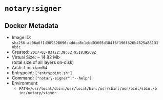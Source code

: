# `notary:signer`

## Docker Metadata

- Image ID: `sha256:ac06a6f1d909528696c4ddca8c1cbd03005d384f3f196f626b4525a851310bdc`
- Created: `2017-03-03T22:38:32.951839569Z`
- Virtual Size: ~ 14.82 Mb  
  (total size of all layers on-disk)
- Arch: `linux`/`amd64`
- Entrypoint: `["entrypoint.sh"]`
- Command: `["notary-signer","--help"]`
- Environment:
  - `PATH=/usr/local/sbin:/usr/local/bin:/usr/sbin:/usr/bin:/sbin:/bin:/notary/signer`

